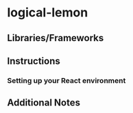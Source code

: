 # logical-lemon
## Libraries/Frameworks
## Instructions
### Setting up your React environment
## Additional Notes
